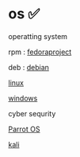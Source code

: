 # os  ✅
operatting system

rpm : [fedoraproject](https://www.fedoraproject.org)

deb : [debian](https://www.debian.org)


[linux](https://upload.wikimedia.org/wikipedia/commons/1/1b/Linux_Distribution_Timeline.svg)

[windows](https://www.microsoft.com/en-gb/software-download/)

cyber sequrity

[Parrot OS](https://parrotsec.org)

[kali](https://www.kali.org/get-kali/#kali-platforms)

